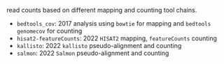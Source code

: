 read counts based on different mapping and counting tool chains.

- `bedtools_cov`: 2017 analysis using `bowtie` for mapping and `bedtools genomecov` for counting
- `hisat2-featureCounts`: 2022 `HISAT2` mapping, `featureCounts` counting
- `kallisto`: 2022 `kallisto` pseudo-alignment and counting
- `salmon`: 2022 `Salmon` pseudo-alignment and counting
